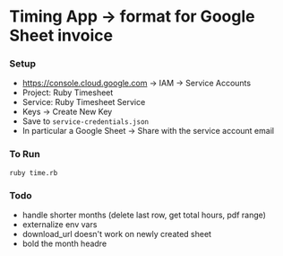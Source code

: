 # Timing App -> format for Google Sheet invoice

### Setup

* https://console.cloud.google.com -> IAM -> Service Accounts
* Project: Ruby Timesheet
* Service: Ruby Timesheet Service
* Keys -> Create New Key
* Save to `service-credentials.json`
* In particular a Google Sheet -> Share with the service account email

### To Run
```
ruby time.rb
```

### Todo

- handle shorter months (delete last row, get total hours, pdf range)
- externalize env vars
- download_url doesn't work on newly created sheet
- bold the month headre
